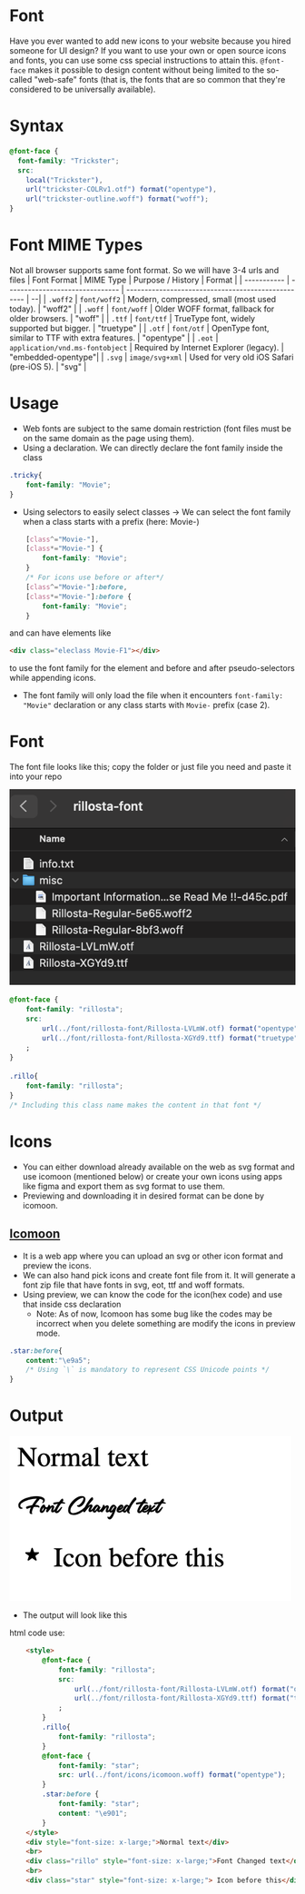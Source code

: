 # Font
Have you ever wanted to add new icons to your website because you hired someone for UI design? If you want to use your own or open source icons and fonts, you can use some css special instructions to attain this.
`@font-face` makes it possible to design content without being limited to the so-called "web-safe" fonts (that is, the fonts that are so common that they're considered to be universally available).

# Syntax
```css
@font-face {
  font-family: "Trickster";
  src:
    local("Trickster"),
    url("trickster-COLRv1.otf") format("opentype"),
    url("trickster-outline.woff") format("woff");
}
```

# Font MIME Types
Not all browser supports same font format. So we will have 3-4 urls and files
| Font Format | MIME Type                       | Purpose / History                                  | Format |
| ----------- | ------------------------------- | -------------------------------------------------- | --|
| `.woff2`    | `font/woff2`                    | Modern, compressed, small (most used today).       | "woff2" |
| `.woff`     | `font/woff`                     | Older WOFF format, fallback for older browsers.    | "woff" |
| `.ttf`      | `font/ttf`                      | TrueType font, widely supported but bigger.        | "truetype" |
| `.otf`      | `font/otf`                      | OpenType font, similar to TTF with extra features. | "opentype" |
| `.eot`      | `application/vnd.ms-fontobject` | Required by Internet Explorer (legacy).            | "embedded-opentype"|
| `.svg`      | `image/svg+xml`                 | Used for very old iOS Safari (pre-iOS 5).          | "svg" |


# Usage
* Web fonts are subject to the same domain restriction (font files must be on the same domain as the page using them).
* Using a declaration. We can directly declare the font family inside the class
```css
.tricky{
    font-family: "Movie";
}
```
* Using selectors to easily select classes -> We can select the font family when a class starts with a prefix (here: Movie-)
``` css
    [class^="Movie-"],
    [class*="Movie-"] {
        font-family: "Movie";
    }
    /* For icons use before or after*/
    [class^="Movie-"]:before,
    [class*="Movie-"]:before {
        font-family: "Movie";
    }
```
and can have elements like
```html
<div class="eleclass Movie-F1"></div>
```
to use the font family for the element and before and after pseudo-selectors while appending icons.
* The font family will only load the file when it encounters   `font-family: "Movie"` declaration or any class starts with `Movie-` prefix (case 2).

# Font
The font file looks like this; copy the folder or just file you need and paste it into your repo

![alt text](../../images/font.png)
```css
@font-face {
    font-family: "rillosta";
    src: 
        url(../font/rillosta-font/Rillosta-LVLmW.otf) format("opentype"),
        url(../font/rillosta-font/Rillosta-XGYd9.ttf) format("truetype");
    ;
}

.rillo{
    font-family: "rillosta";
}
/* Including this class name makes the content in that font */
```

# Icons
* You can either download already available on the web as svg format and use icomoon (mentioned below) or create your own icons using apps like figma and export them as svg format to use them.
* Previewing and downloading it in desired format can be done by icomoon.
## [Icomoon](https://icomoon.io/app/#/select)
* It is a web app where you can upload an svg or other icon format and preview the icons.
* We can also hand pick icons and create font file from it. It will generate a font zip file that have fonts in svg, eot, ttf and woff formats.
* Using preview, we can know the code for the icon(hex code) and use that inside css declaration
    * Note: As of now, Icomoon has some bug like the codes may be incorrect when you delete something are modify the icons in preview mode. 
```css
.star:before{
    content:"\e9a5";
    /* Using `\` is mandatory to represent CSS Unicode points */
}
```

# Output
![alt text](../../images/fontout.png)
* The output will look like this

html code use:
```html
    <style>
        @font-face {
            font-family: "rillosta";
            src: 
                url(../font/rillosta-font/Rillosta-LVLmW.otf) format("opentype"),
                url(../font/rillosta-font/Rillosta-XGYd9.ttf) format("truetype");
            ;
        }
        .rillo{
            font-family: "rillosta";
        }
        @font-face {
            font-family: "star";
            src: url(../font/icons/icomoon.woff) format("opentype");
        }
        .star:before {
            font-family: "star";
            content: "\e901";
        }
    </style>
    <div style="font-size: x-large;">Normal text</div>
    <br>
    <div class="rillo" style="font-size: x-large;">Font Changed text</div>
    <br>
    <div class="star" style="font-size: x-large;"> Icon before this</div>
```


